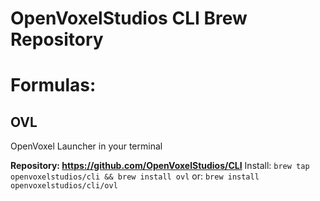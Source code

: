 # OpenVoxelStudios CLI Brew Repository

# Formulas:

## OVL

OpenVoxel Launcher in your terminal

**Repository: https://github.com/OpenVoxelStudios/CLI**
Install: `brew tap openvoxelstudios/cli && brew install ovl`
or: `brew install openvoxelstudios/cli/ovl`
